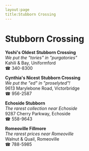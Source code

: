```yaml
---
layout:page
title:Stubborn Crossing
---
```

# Stubborn Crossing

**Yoshi's Oldest Stubborn Crossing**  
_We put the "tories" in "purgatories"_  
Kahili & Bay, Uniformford  
☎ 340-8300



**Cynthia's Nicest Stubborn Crossing**  
_We put the "ed" in "proselyted"!_  
9613 Marylebone Road, Victorbridge  
☎ 956-2587



**Echoside Stubborn**  
_The rarest collection near Echoside_  
9287 Cherry Parkway, Echoside  
☎ 558-9643



**Romeoville Fillmore**  
_The rarest prices near Romeoville_  
Walnut & Quail, Romeoville  
☎ 788-5985



